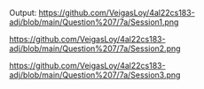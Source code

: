 Output:
https://github.com/VeigasLoy/4al22cs183-adj/blob/main/Question%207/7a/Session1.png

https://github.com/VeigasLoy/4al22cs183-adj/blob/main/Question%207/7a/Session2.png

https://github.com/VeigasLoy/4al22cs183-adj/blob/main/Question%207/7a/Session3.png
